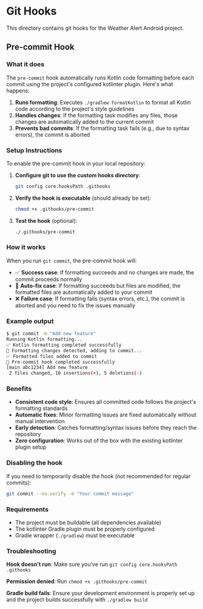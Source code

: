 # Git Hooks

This directory contains git hooks for the Weather Alert Android project.

## Pre-commit Hook

### What it does

The `pre-commit` hook automatically runs Kotlin code formatting before each commit using the project's configured kotlinter plugin. Here's what happens:

1. **Runs formatting**: Executes `./gradlew formatKotlin` to format all Kotlin code according to the project's style guidelines
2. **Handles changes**: If the formatting task modifies any files, those changes are automatically added to the current commit
3. **Prevents bad commits**: If the formatting task fails (e.g., due to syntax errors), the commit is aborted

### Setup Instructions

To enable the pre-commit hook in your local repository:

1. **Configure git to use the custom hooks directory**:
   ```bash
   git config core.hooksPath .githooks
   ```

2. **Verify the hook is executable** (should already be set):
   ```bash
   chmod +x .githooks/pre-commit
   ```

3. **Test the hook** (optional):
   ```bash
   ./.githooks/pre-commit
   ```

### How it works

When you run `git commit`, the pre-commit hook will:

- ✅ **Success case**: If formatting succeeds and no changes are made, the commit proceeds normally
- 📝 **Auto-fix case**: If formatting succeeds but files are modified, the formatted files are automatically added to your commit
- ❌ **Failure case**: If formatting fails (syntax errors, etc.), the commit is aborted and you need to fix the issues manually

### Example output

```bash
$ git commit -m "Add new feature"
Running Kotlin formatting...
✅ Kotlin formatting completed successfully
📝 Formatting changes detected, adding to commit...
✅ Formatted files added to commit
🚀 Pre-commit hook completed successfully
[main abc1234] Add new feature
 2 files changed, 10 insertions(+), 5 deletions(-)
```

### Benefits

- **Consistent code style**: Ensures all committed code follows the project's formatting standards
- **Automatic fixes**: Minor formatting issues are fixed automatically without manual intervention
- **Early detection**: Catches formatting/syntax issues before they reach the repository
- **Zero configuration**: Works out of the box with the existing kotlinter plugin setup

### Disabling the hook

If you need to temporarily disable the hook (not recommended for regular commits):

```bash
git commit --no-verify -m "Your commit message"
```

### Requirements

- The project must be buildable (all dependencies available)
- The kotlinter Gradle plugin must be properly configured
- Gradle wrapper (`./gradlew`) must be executable

### Troubleshooting

**Hook doesn't run**: Make sure you've run `git config core.hooksPath .githooks`

**Permission denied**: Run `chmod +x .githooks/pre-commit`

**Gradle build fails**: Ensure your development environment is properly set up and the project builds successfully with `./gradlew build`